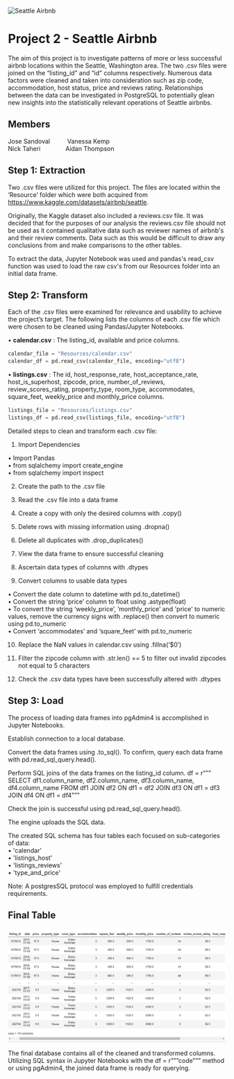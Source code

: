![Seattle Airbnb](https://storage.googleapis.com/kaggle-datasets-images/393/804/669cd834cb82eb3f7fbded566dd02e92/dataset-cover.jpeg)
# **Project 2 - Seattle Airbnb**
The aim of this project is to investigate patterns of more or less successful airbnb locations within the Seattle, Washington area. The two .csv files were joined on the “listing_id” and “id” columns respectively. Numerous data factors were cleaned and taken into consideration such as zip code, accommodation, host status, price and reviews rating. Relationships between the data can be investigated in PostgreSQL to potentially glean new insights into the statistically relevant operations of Seattle airbnbs.

## **Members**
Jose Sandoval  &emsp; &emsp; Vanessa Kemp<br>
Nick Taheri   &emsp; &emsp; &emsp;  Aidan Thompson

## **Step 1: Extraction**
Two .csv files were utilized for this project. The files are located within the ‘Resource’ folder which were both acquired from https://www.kaggle.com/datasets/airbnb/seattle.

Originally, the Kaggle dataset also included a reviews.csv file. It was decided that for the purposes of our analysis the reviews.csv file should not be used as it contained qualitative data such as reviewer names of airbnb's and their review comments. Data such as this would be difficult to draw any conclusions from and make comparisons to the other tables. 

To extract the data, Jupyter Notebook was used and pandas's read_csv function was used to load the raw csv's from our Resources folder into an initial data frame.

## **Step 2: Transform**
Each of the .csv files were examined for relevance and usability to achieve the project’s target. The following lists the columns of each .csv file which were chosen to be cleaned using Pandas/Jupyter Notebooks.

•         	**calendar.csv** : The listing_id, available and price columns.
   ~~~~python	
   calendar_file = "Resources/calendar.csv"
   calendar_df = pd.read_csv(calendar_file, encoding="utf8")
   ~~~~
•         	**listings.csv** : The  id, host_response_rate, host_acceptance_rate, host_is_superhost, zipcode, price, number_of_reviews, review_scores_rating, property_type, room_type, accommodates, square_feet, weekly_price and monthly_price columns.
   ~~~~python
   listings_file = "Resources/listings.csv"
   listings_df = pd.read_csv(listings_file, encoding="utf8")
   ~~~~

Detailed steps to clean and transform each .csv file:

1. Import Dependencies

•  Import Pandas  
•  from sqlalchemy import create_engine  
•  from sqlalchemy import inspect  

2. Create the path to the .csv file

3. Read the .csv file into a data frame

4. Create a copy with only the desired columns with .copy()

5. Delete rows with missing information using .dropna()

6. Delete all duplicates with .drop_duplicates() 

7. View the data frame to ensure successful cleaning

8. Ascertain data types of columns with .dtypes

9. Convert columns to usable data types 

•  Convert the date column to datetime with pd.to_datetime()  
•  Convert the string ‘price’ column to float using .astype(float)  
•  To convert the string ‘weekly_price’, ‘monthly_price’ and 'price' to numeric values, remove the currency signs with .replace() then convert to numeric using pd.to_numeric  
•  Convert  ‘accommodates’ and ‘square_feet’ with pd.to_numeric  

10. Replace the NaN values in calendar.csv using .fillna(‘$0’)

11. Filter the zipcode column with .str.len() == 5 to filter out invalid zipcodes not equal to 5 characters

12. Check the .csv data types have been successfully altered with .dtypes

## **Step 3: Load**

The process of loading data frames into pgAdmin4 is accomplished in Jupyter Notebooks. 

Establish connection to a local database.

Convert the data frames using .to_sql(). To confirm, query each data frame with pd.read_sql_query.head().

Perform SQL joins of the data frames on the listing_id column.
df = r””” SELECT df1.column_name, df2.column_name, df3.column_name, df4.column_name
FROM df1
JOIN df2 ON df1 = df2 
JOIN df3 ON df1 = df3 
JOIN df4 ON df1 = df4”””

Check the join is successful using pd.read_sql_query.head().

The engine uploads the SQL data.

The created SQL schema has four tables each focused on sub-categories of data:<br>
 •	'calendar'<br>
 •	'listings_host'<br>
 •	'listings_reviews'<br>
 •	'type_and_price'<br>
 
 Note: A postgresSQL protocol was employed to fulfill credentials requirements.

## Final Table
![AirBnb](Images/project.png)

The final database contains all of the cleaned and transformed columns. Utilizing SQL syntax in Jupyter Notebooks with the df = r”””code””” method or using pgAdmin4, the joined data frame is ready for querying. 
